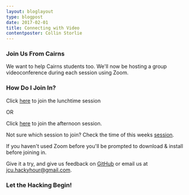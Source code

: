 ```yaml
---
layout: bloglayout
type: blogpost
date: 2017-02-01
title: Connecting with Video
contentposter: Collin Storlie
---
```


### Join Us From Cairns ###

We want to help Cairns students too.  We'll now be hosting a group videoconference during each session using Zoom.

### How Do I Join In? ###

Click [here](https://aarnet.zoom.us/j/616457147) to join the lunchtime session 

OR 

Click [here](https://aarnet.zoom.us/j/561676209) to join the afternoon session. 

Not sure which session to join? Check the time of this weeks [session](https://jcu-eresearch-hackyhour.github.io/JCUHackyHour/#sessions).  

If you haven't used Zoom before you'll be prompted to download & install before joining in.  

Give it a try, and give us feedback on [GitHub](https://github.com/jcu-eresearch-hackyhour/JCUHackyHour/issues) or email us at <jcu.hackyhour@gmail.com>.

### Let the Hacking Begin! ###





